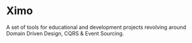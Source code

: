 # Ximo
A set of tools for educational and development projects revolving around Domain Driven Design, CQRS &amp; Event Sourcing.
